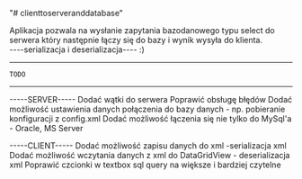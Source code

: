 "# clienttoserveranddatabase" 

Aplikacja pozwala na wysłanie zapytania bazodanowego typu select do serwera który następnie łączy się do bazy i wynik wysyła do klienta.  
----serializacja i deserializacja---- :)

-------------
    TODO
-------------

-----SERVER-----
Dodać wątki do serwera
Poprawić obsługę błędów
Dodać możliwość ustawienia danych połączenia do bazy danych - np. pobieranie konfiguracji z config.xml
Dodać możliwość łączenia się nie tylko do MySql'a - Oracle, MS Server

-----CLIENT-----
Dodać możliwość zapisu danych do xml -serializacja xml
Dodać możliwość wczytania danych z xml do DataGridView - deserializacja xml
Poprawić czcionki w textbox sql query na większe i bardziej czytelne

